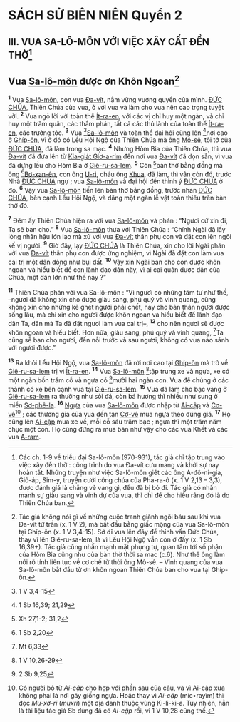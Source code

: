 # SÁCH SỬ BIÊN NIÊN Quyển 2

## III. VUA SA-LÔ-MÔN VỚI VIỆC XÂY CẤT ĐỀN THỜ[^1-c95221ae-f521-4f4a-9bbf-ef7cef992b43]

## Vua [Sa-lô-môn]() được ơn Khôn Ngoan[^2-c95221ae-f521-4f4a-9bbf-ef7cef992b43]
<sup><b>1</b></sup> Vua [Sa-lô-môn](), con vua [Đa-vít](), nắm vững vương quyền của mình. [ĐỨC CHÚA](), Thiên Chúa của vua, ở với vua và làm cho vua nên cao trọng tuyệt vời. <sup><b>2</b></sup> Vua ngỏ lời với toàn thể [Ít-ra-en](), với các vị chỉ huy một ngàn, và chỉ huy một trăm quân, các thẩm phán, tất cả các thủ lãnh của toàn thể [Ít-ra-en](), các trưởng tộc. <sup><b>3</b></sup> Vua [^1@-c95221ae-f521-4f4a-9bbf-ef7cef992b43][Sa-lô-môn]() và toàn thể đại hội cùng lên [^2@-c95221ae-f521-4f4a-9bbf-ef7cef992b43]nơi cao ở [Ghíp-ôn](), vì ở đó có Lều Hội Ngộ của Thiên Chúa mà ông [Mô-sê](), tôi tớ của [ĐỨC CHÚA](), đã làm trong sa mạc. <sup><b>4</b></sup> Nhưng Hòm Bia của Thiên Chúa, thì vua [Đa-vít]() đã đưa lên từ [Kia-giát Giơ-a-rim]() đến nơi vua [Đa-vít]() đã dọn sẵn, vì vua đã dựng lều cho Hòm Bia ở [Giê-ru-sa-lem](). <sup><b>5</b></sup> Còn [^3@-c95221ae-f521-4f4a-9bbf-ef7cef992b43]bàn thờ bằng đồng mà ông [^4@-c95221ae-f521-4f4a-9bbf-ef7cef992b43][Bơ-xan-ên](), con ông [U-ri](), cháu ông [Khua](), đã làm, thì vẫn còn đó, trước Nhà [ĐỨC CHÚA]() ngự ; vua [Sa-lô-môn]() và đại hội đến thỉnh ý [ĐỨC CHÚA]() ở đó. <sup><b>6</b></sup> Vậy vua [Sa-lô-môn]() tiến lên bàn thờ bằng đồng, trước nhan [ĐỨC CHÚA](), bên cạnh Lều Hội Ngộ, và dâng một ngàn lễ vật toàn thiêu trên bàn thờ đó.

<sup><b>7</b></sup> Đêm ấy Thiên Chúa hiện ra với vua [Sa-lô-môn]() và phán : “Ngươi cứ xin đi, Ta sẽ ban cho.” <sup><b>8</b></sup> Vua [Sa-lô-môn]() thưa với Thiên Chúa : “Chính Ngài đã lấy lòng nhân hậu lớn lao mà xử với vua [Đa-vít]() thân phụ con và đặt con lên ngôi kế vị người. <sup><b>9</b></sup> Giờ đây, lạy [ĐỨC CHÚA]() là Thiên Chúa, xin cho lời Ngài phán với vua [Đa-vít]() thân phụ con được ứng nghiệm, vì Ngài đã đặt con làm vua cai trị một dân đông như bụi đất. <sup><b>10</b></sup> Vậy xin Ngài ban cho con được khôn ngoan và hiểu biết để con lãnh đạo dân này, vì ai cai quản được dân của Chúa, một dân lớn như thế này ?”

<sup><b>11</b></sup> Thiên Chúa phán với vua [Sa-lô-môn]() : “Vì ngươi có những tâm tư như thế, –ngươi đã không xin cho được giàu sang, phú quý và vinh quang, cũng không xin cho những kẻ ghét ngươi phải chết, hay cho bản thân ngươi được sống lâu, mà chỉ xin cho ngươi được khôn ngoan và hiểu biết để lãnh đạo dân Ta, dân mà Ta đã đặt ngươi làm vua cai trị–, <sup><b>12</b></sup> cho nên ngươi sẽ được khôn ngoan và hiểu biết. Hơn nữa, giàu sang, phú quý và vinh quang, [^5@-c95221ae-f521-4f4a-9bbf-ef7cef992b43]Ta cũng sẽ ban cho ngươi, đến nỗi trước và sau ngươi, không có vua nào sánh với ngươi được.”

<sup><b>13</b></sup> Ra khỏi Lều Hội Ngộ, vua [Sa-lô-môn]() đã rời nơi cao tại [Ghíp-ôn]() mà trở về [Giê-ru-sa-lem]() trị vì [Ít-ra-en](). <sup><b>14</b></sup> Vua [Sa-lô-môn]() [^6@-c95221ae-f521-4f4a-9bbf-ef7cef992b43]tập trung xe và ngựa, xe có một ngàn bốn trăm cỗ và ngựa có [^7@-c95221ae-f521-4f4a-9bbf-ef7cef992b43]mười hai ngàn con. Vua để chúng ở các thành có xe bên cạnh vua tại [Giê-ru-sa-lem](). <sup><b>15</b></sup> Vua đã làm cho bạc vàng ở [Giê-ru-sa-lem]() ra thường như sỏi đá, còn bá hương thì nhiều như sung ở miền [Sơ-phê-la](). <sup><b>16</b></sup> [Ngựa]() của vua [Sa-lô-môn]() được nhập từ [Ai-cập]() và [Cơ-vê]()[^3-c95221ae-f521-4f4a-9bbf-ef7cef992b43] ; các thương gia của vua đến tận [Cơ-vê]() mua ngựa theo đúng giá. <sup><b>17</b></sup> Họ cũng lên [Ai-cập]() mua xe về, mỗi cỗ sáu trăm bạc ; ngựa thì một trăm năm chục một con. Họ cũng đứng ra mua bán như vậy cho các vua Khết và các vua [A-ram]().

[^1-c95221ae-f521-4f4a-9bbf-ef7cef992b43]: Các ch. 1-9 về triều đại Sa-lô-môn (970-931), tác giả chỉ tập trung vào việc xây đền thờ : công trình do vua Đa-vít cưu mang và khởi sự nay hoàn tất. Những truyện như việc Sa-lô-môn giết các ông A-đô-ni-gia, Giô-áp, Sim-y, truyện cưới công chúa của Pha-ra-ô (x. 1 V 2,13 – 3,3), được đánh giá là chẳng vẻ vang gì, đều đã bị bỏ đi. Tác giả có nhấn mạnh sự giàu sang và vinh dự của vua, thì chỉ để cho hiểu rằng đó là do Thiên Chúa ban.
[^2-c95221ae-f521-4f4a-9bbf-ef7cef992b43]: Tác giả không nói gì về những cuộc tranh giành ngôi báu sau khi vua Đa-vít từ trần (x. 1 V 2), mà bắt đầu bằng giấc mộng của vua Sa-lô-môn tại Ghíp-ôn (x. 1 V 3,4-15). Sở dĩ vua lên đây để thỉnh vấn Đức Chúa, thay vì lên Giê-ru-sa-lem, là vì Lều Hội Ngộ vẫn còn ở đấy (x. 1 Sb 16,39+). Tác giả cũng nhấn mạnh mặt phụng tự, quan tâm tới số phận của Hòm Bia cũng như của bàn thờ thời sa mạc (c.6). Như thế ông làm nổi rõ tính liên tục về cơ chế từ thời ông Mô-sê. – Vinh quang của vua Sa-lô-môn bắt đầu từ ơn khôn ngoan Thiên Chúa ban cho vua tại Ghíp-ôn.
[^3-c95221ae-f521-4f4a-9bbf-ef7cef992b43]: Có người bỏ từ *Ai-cập* cho hợp với phần sau của câu, và vì Ai-cập xưa không phải là nơi gây giống ngựa. Hoặc thay vì *Ai-cập* (mic•rayîm) thì đọc *Mu-xơ-ri* (*muxri*) một địa danh thuộc vùng Ki-li-ki-a. Tuy nhiên, hẳn là tài liệu tác giả Sb dùng đã có *Ai-cập* rồi, vì 1 V 10,28 cũng thế.
[^1@-c95221ae-f521-4f4a-9bbf-ef7cef992b43]: 1 V 3,4-15
[^2@-c95221ae-f521-4f4a-9bbf-ef7cef992b43]: 1 Sb 16,39; 21,29
[^3@-c95221ae-f521-4f4a-9bbf-ef7cef992b43]: Xh 27,1-2; 31,2
[^4@-c95221ae-f521-4f4a-9bbf-ef7cef992b43]: 1 Sb 2,20
[^5@-c95221ae-f521-4f4a-9bbf-ef7cef992b43]: Mt 6,33
[^6@-c95221ae-f521-4f4a-9bbf-ef7cef992b43]: 1 V 10,26-29
[^7@-c95221ae-f521-4f4a-9bbf-ef7cef992b43]: 2 Sb 9,25